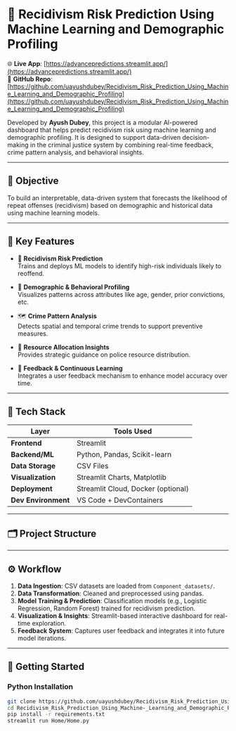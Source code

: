 # 🔐 Recidivism Risk Prediction Using Machine Learning and Demographic Profiling

🌐 **Live App**: [https://advancepredictions.streamlit.app/](https://advancepredictions.streamlit.app/)  
📁 **GitHub Repo**: [https://github.com/uayushdubey/Recidivism_Risk_Prediction_Using_Machine_Learning_and_Demographic_Profiling](https://github.com/uayushdubey/Recidivism_Risk_Prediction_Using_Machine_Learning_and_Demographic_Profiling)

Developed by **Ayush Dubey**, this project is a modular AI-powered dashboard that helps predict recidivism risk using machine learning and demographic profiling. It is designed to support data-driven decision-making in the criminal justice system by combining real-time feedback, crime pattern analysis, and behavioral insights.

---

## 🎯 Objective

To build an interpretable, data-driven system that forecasts the likelihood of repeat offenses (recidivism) based on demographic and historical data using machine learning models.

---

## 🚀 Key Features

- 🧠 **Recidivism Risk Prediction**  
  Trains and deploys ML models to identify high-risk individuals likely to reoffend.

- 👥 **Demographic & Behavioral Profiling**  
  Visualizes patterns across attributes like age, gender, prior convictions, etc.

- 🗺️ **Crime Pattern Analysis**  
  Detects spatial and temporal crime trends to support preventive measures.

- 🚓 **Resource Allocation Insights**  
  Provides strategic guidance on police resource distribution.

- 🔁 **Feedback & Continuous Learning**  
  Integrates a user feedback mechanism to enhance model accuracy over time.

---

## 🧰 Tech Stack

| Layer              | Tools Used                           |
|-------------------|---------------------------------------|
| **Frontend**       | Streamlit                            |
| **Backend/ML**     | Python, Pandas, Scikit-learn          |
| **Data Storage**   | CSV Files                             |
| **Visualization**  | Streamlit Charts, Matplotlib          |
| **Deployment**     | Streamlit Cloud, Docker (optional)    |
| **Dev Environment**| VS Code + DevContainers               |

---

## 🗂️ Project Structure


---

## ⚙️ Workflow

1. **Data Ingestion**: CSV datasets are loaded from `Component_datasets/`.
2. **Data Transformation**: Cleaned and preprocessed using pandas.
3. **Model Training & Prediction**: Classification models (e.g., Logistic Regression, Random Forest) trained for recidivism prediction.
4. **Visualization & Insights**: Streamlit-based interactive dashboard for real-time exploration.
5. **Feedback System**: Captures user feedback and integrates it into future model iterations.

---

## 🧪 Getting Started

### Python Installation

```bash
git clone https://github.com/uayushdubey/Recidivism_Risk_Prediction_Using_Machine-_Learning_and_Demographic_Profiling.git
cd Recidivism_Risk_Prediction_Using_Machine-_Learning_and_Demographic_Profiling
pip install -r requirements.txt
streamlit run Home/Home.py
